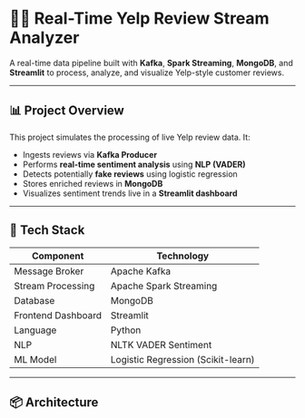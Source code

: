 # 🕵️‍♀️ Real-Time Yelp Review Stream Analyzer

A real-time data pipeline built with **Kafka**, **Spark Streaming**, **MongoDB**, and **Streamlit** to process, analyze, and visualize Yelp-style customer reviews.

---

## 📊 Project Overview

This project simulates the processing of live Yelp review data. It:
- Ingests reviews via **Kafka Producer**
- Performs **real-time sentiment analysis** using **NLP (VADER)**
- Detects potentially **fake reviews** using logistic regression
- Stores enriched reviews in **MongoDB**
- Visualizes sentiment trends live in a **Streamlit dashboard**

---

## 🚀 Tech Stack

| Component        | Technology |
|------------------|------------|
| Message Broker   | Apache Kafka |
| Stream Processing | Apache Spark Streaming |
| Database         | MongoDB |
| Frontend Dashboard | Streamlit |
| Language         | Python |
| NLP              | NLTK VADER Sentiment |
| ML Model         | Logistic Regression (Scikit-learn) |

---

## 📦 Architecture

